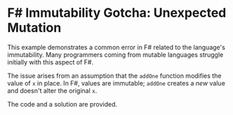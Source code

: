 # F# Immutability Gotcha: Unexpected Mutation

This example demonstrates a common error in F# related to the language's immutability.  Many programmers coming from mutable languages struggle initially with this aspect of F#.

The issue arises from an assumption that the `addOne` function modifies the value of `x` in place. In F#, values are immutable; `addOne` creates a *new* value and doesn't alter the original `x`.

The code and a solution are provided.